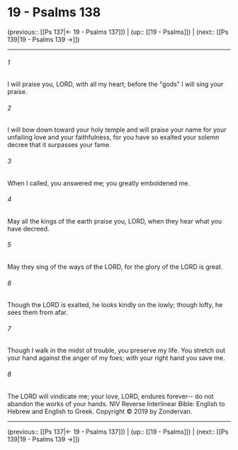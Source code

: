 # 19 - Psalms 138

(previous:: [[Ps 137|← 19 - Psalms 137]]) | (up:: [[19 - Psalms]]) | (next:: [[Ps 139|19 - Psalms 139 →]])

***


###### 1 
I will praise you, LORD, with all my heart; before the "gods" I will sing your praise. 

###### 2 
I will bow down toward your holy temple and will praise your name for your unfailing love and your faithfulness, for you have so exalted your solemn decree that it surpasses your fame. 

###### 3 
When I called, you answered me; you greatly emboldened me. 

###### 4 
May all the kings of the earth praise you, LORD, when they hear what you have decreed. 

###### 5 
May they sing of the ways of the LORD, for the glory of the LORD is great. 

###### 6 
Though the LORD is exalted, he looks kindly on the lowly; though lofty, he sees them from afar. 

###### 7 
Though I walk in the midst of trouble, you preserve my life. You stretch out your hand against the anger of my foes; with your right hand you save me. 

###### 8 
The LORD will vindicate me; your love, LORD, endures forever-- do not abandon the works of your hands. NIV Reverse Interlinear Bible: English to Hebrew and English to Greek. Copyright © 2019 by Zondervan.

***

(previous:: [[Ps 137|← 19 - Psalms 137]]) | (up:: [[19 - Psalms]]) | (next:: [[Ps 139|19 - Psalms 139 →]])
